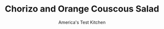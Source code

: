 ---
layout: ../../layouts/MarkdownPostLayout.astro
title: Chorizo and Orange Couscous Salad
author: America's Test Kitchen
pubDate: 2023-03-15
description: "Sure, packaged couscous is convenient, but it comes out mushy, and the packaged spices are second-rate. With a clever technique and a few mix-ins, our couscous is consistently fluffy and flavorful."
image_url: https://res.cloudinary.com/hksqkdlah/image/upload/ar_1:1,c_fill,dpr_2.0,f_auto,fl_lossy.progressive.strip_profile,g_faces:auto,q_auto:low,w_344/10747_sfs-easycouscous-master-lemonparsley-11
tags: ["Side Dishes","Pasta","Pork","Rice","Salads"]
calories: 3925
protein: 19
carbohydrates: 56
fats: 
fiber: 4
ingredients: ["2 tablespoons, unsalted butter","6 ounces Spanish-style, chorizo sausage, chopped","2 , garlic cloves, minced","2 cups, couscous","1 cup, water","1 cup, chicken broth",", Salt and pepper","1/2 teaspoon, cayenne pepper","1 cup roasted, cashews, chopped","1/2 cup, chopped fresh cilantro","6 tablespoons, extra-virgin olive oil","4 , scallions, sliced thin","1 teaspoon, grated orange zest plus 1/4 cup juice"]
serves: 6
time: "35 minutes"
instructions: ["Melt butter in medium saucepan over medium-high heat. Add chorizo and cook until browned slightly, about 2 minutes. Stir in garlic and cook until fragrant, about 30 seconds. Add couscous and cook, stirring frequently, until grains begin to brown, about 5 minutes. Add water, broth, 1 teaspoon salt, and cayenne; stir briefly to combine, cover, and remove pan from heat. Let stand until liquid is absorbed and couscous is tender, about 7 minutes. Uncover and fluff couscous with fork.","Combine cashews, cilantro, oil, scallions, and orange zest and juice in large bowl. Stir in couscous until well combined. Season with salt and pepper to taste. Serve."]
nutrition: ["426 mg Potassium","270 mg Phosphorus","46 mg Calcium","2 mg Iron","95 mg Magnesium","563 mg Sodium","2 mg Zinc","39 g Fat","4 mg Niacin (B3)","22 g Monounsaturated","4 g Polyunsaturated","7 mg Vitamin C","36 mg Cholesterol","10 g Saturated","4 g Fiber","35 µg Folate (food)","1 g Sugars","32 µg Vitamin K","101 g Water","56 g Carbs","35 µg Folate equivalent (total)","19 g Protein","2 mg Vitamin E","43 µg Vitamin A","654 kcal Energy","3925 calories"]
notes: "You can eat the salad immediately, but it will improve if you let the flavors meld for 30 minutes or so.&nbsp;"
---